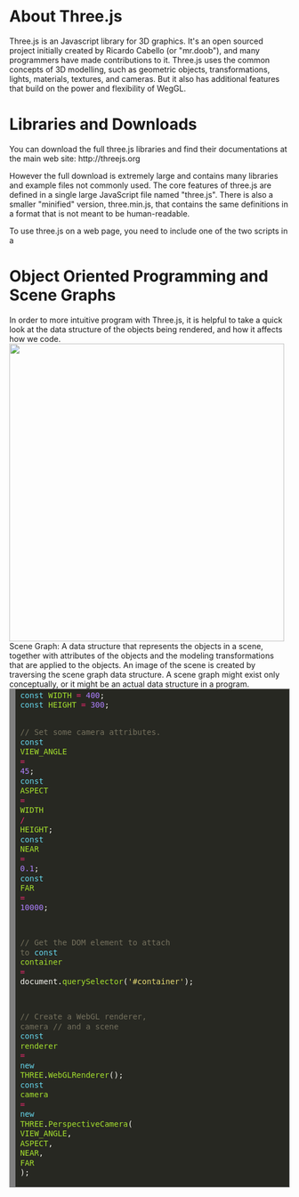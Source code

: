 <h1>About Three.js</h1>
Three.js is an Javascript library for 3D graphics. It's an open sourced project initially created by Ricardo Cabello (or "mr.doob"), and many programmers have made contributions to it.
Three.js uses the common concepts of 3D modelling, such as geometric objects, transformations, lights, materials, textures, and cameras. But it also has additional features that build on the power and flexibility of WegGL.

<h1>Libraries and Downloads</h1>
You can download the full three.js libraries and find their documentations at the main web site: <link href="http://threejs.org/">http://threejs.org 

However the full download is extremely large and contains many libraries and example files not commonly used. 
The core features of three.js are defined in a single large JavaScript file named "three.js". There is also a smaller "minified" version, three.min.js, that contains the same definitions in a format that is not meant to be human-readable.

To use three.js on a web page, you need to include one of the two scripts in a <script> element on the page. For example, assuming that three.min.js is in the same folder as the web page, then the script element would be:

<code> <script src="three.min.js"></script> </code>

<h1> Object Oriented Programming and Scene Graphs </h1>
In order to more intuitive program with Three.js, it is helpful to take a quick look at the data structure of the objects being rendered, and how it affects how we code.
<img src="http://math.hws.edu/graphicsbook/c2/scene-graph.png" width="494" height="535" alt="">
Scene Graph: 
A data structure that represents the objects in a scene, together with attributes of the objects and the modeling transformations that are applied to the objects. An image of the scene is created by traversing the scene graph data structure. A scene graph might exist only conceptually, or it might be an actual data structure in a program.


<div style="background: #272822; overflow:auto;width:auto;border:solid gray;border-width:.1em .1em .1em .8em;padding:.2em .6em;"><pre style="margin: 0; line-height: 125%"><span style="color: #66d9ef">const</span> <span style="color: #a6e22e">WIDTH</span> <span style="color: #f92672">=</span> <span style="color: #ae81ff">400</span><span style="color: #f8f8f2">;</span>
<span style="color: #66d9ef">const</span> <span style="color: #a6e22e">HEIGHT</span> <span style="color: #f92672">=</span> <span style="color: #ae81ff">300</span><span style="color: #f8f8f2">;</span>

<span style="color: #75715e">// Set some camera attributes.</span>
<span style="color: #66d9ef">const</span> <span style="color: #a6e22e">VIEW_ANGLE</span> <span style="color: #f92672">=</span> <span style="color: #ae81ff">45</span><span style="color: #f8f8f2">;</span>
<span style="color: #66d9ef">const</span> <span style="color: #a6e22e">ASPECT</span> <span style="color: #f92672">=</span> <span style="color: #a6e22e">WIDTH</span> <span style="color: #f92672">/</span> <span style="color: #a6e22e">HEIGHT</span><span style="color: #f8f8f2">;</span>
<span style="color: #66d9ef">const</span> <span style="color: #a6e22e">NEAR</span> <span style="color: #f92672">=</span> <span style="color: #ae81ff">0.1</span><span style="color: #f8f8f2">;</span>
<span style="color: #66d9ef">const</span> <span style="color: #a6e22e">FAR</span> <span style="color: #f92672">=</span> <span style="color: #ae81ff">10000</span><span style="color: #f8f8f2">;</span>

<span style="color: #75715e">// Get the DOM element to attach to</span>
<span style="color: #66d9ef">const</span> <span style="color: #a6e22e">container</span> <span style="color: #f92672">=</span>
    <span style="color: #f8f8f2">document.</span><span style="color: #a6e22e">querySelector</span><span style="color: #f8f8f2">(</span><span style="color: #e6db74">&#39;#container&#39;</span><span style="color: #f8f8f2">);</span>

<span style="color: #75715e">// Create a WebGL renderer, camera</span>
<span style="color: #75715e">// and a scene</span>
<span style="color: #66d9ef">const</span> <span style="color: #a6e22e">renderer</span> <span style="color: #f92672">=</span> <span style="color: #66d9ef">new</span> <span style="color: #a6e22e">THREE</span><span style="color: #f8f8f2">.</span><span style="color: #a6e22e">WebGLRenderer</span><span style="color: #f8f8f2">();</span>
<span style="color: #66d9ef">const</span> <span style="color: #a6e22e">camera</span> <span style="color: #f92672">=</span>
    <span style="color: #66d9ef">new</span> <span style="color: #a6e22e">THREE</span><span style="color: #f8f8f2">.</span><span style="color: #a6e22e">PerspectiveCamera</span><span style="color: #f8f8f2">(</span>
        <span style="color: #a6e22e">VIEW_ANGLE</span><span style="color: #f8f8f2">,</span>
        <span style="color: #a6e22e">ASPECT</span><span style="color: #f8f8f2">,</span>
        <span style="color: #a6e22e">NEAR</span><span style="color: #f8f8f2">,</span>
        <span style="color: #a6e22e">FAR</span>
    <span style="color: #f8f8f2">);</span>
</pre></div>

